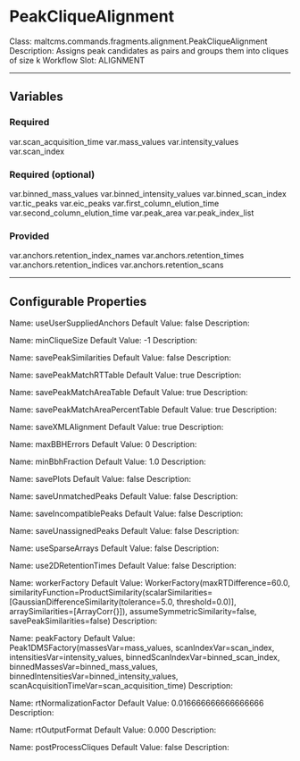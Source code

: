<h1>PeakCliqueAlignment</h1>
Class: maltcms.commands.fragments.alignment.PeakCliqueAlignment
Description: Assigns peak candidates as pairs and groups them into cliques of size k
Workflow Slot: ALIGNMENT

---

<h2>Variables</h2>
<h3>Required</h3>
var.scan_acquisition_time
var.mass_values
var.intensity_values
var.scan_index

<h3>Required (optional)</h3>
var.binned_mass_values
var.binned_intensity_values
var.binned_scan_index
var.tic_peaks
var.eic_peaks
var.first_column_elution_time
var.second_column_elution_time
var.peak_area
var.peak_index_list

<h3>Provided</h3>
var.anchors.retention_index_names
var.anchors.retention_times
var.anchors.retention_indices
var.anchors.retention_scans


---

<h2>Configurable Properties</h2>
Name: useUserSuppliedAnchors
Default Value: false
Description: 

Name: minCliqueSize
Default Value: -1
Description: 

Name: savePeakSimilarities
Default Value: false
Description: 

Name: savePeakMatchRTTable
Default Value: true
Description: 

Name: savePeakMatchAreaTable
Default Value: true
Description: 

Name: savePeakMatchAreaPercentTable
Default Value: true
Description: 

Name: saveXMLAlignment
Default Value: true
Description: 

Name: maxBBHErrors
Default Value: 0
Description: 

Name: minBbhFraction
Default Value: 1.0
Description: 

Name: savePlots
Default Value: false
Description: 

Name: saveUnmatchedPeaks
Default Value: false
Description: 

Name: saveIncompatiblePeaks
Default Value: false
Description: 

Name: saveUnassignedPeaks
Default Value: false
Description: 

Name: useSparseArrays
Default Value: false
Description: 

Name: use2DRetentionTimes
Default Value: false
Description: 

Name: workerFactory
Default Value: WorkerFactory(maxRTDifference=60.0, similarityFunction=ProductSimilarity(scalarSimilarities=[GaussianDifferenceSimilarity(tolerance=5.0, threshold=0.0)], arraySimilarities=[ArrayCorr{}]), assumeSymmetricSimilarity=false, savePeakSimilarities=false)
Description: 

Name: peakFactory
Default Value: Peak1DMSFactory(massesVar=mass_values, scanIndexVar=scan_index, intensitiesVar=intensity_values, binnedScanIndexVar=binned_scan_index, binnedMassesVar=binned_mass_values, binnedIntensitiesVar=binned_intensity_values, scanAcquisitionTimeVar=scan_acquisition_time)
Description: 

Name: rtNormalizationFactor
Default Value: 0.016666666666666666
Description: 

Name: rtOutputFormat
Default Value: 0.000
Description: 

Name: postProcessCliques
Default Value: false
Description: 


